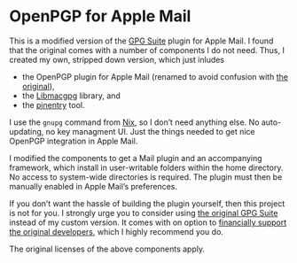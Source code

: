 OpenPGP for Apple Mail
======================

This is a modified version of the [GPG Suite](https://gpgtools.org) plugin for Apple Mail. I 
found that the original comes with a number of components I do not need. Thus, I created my 
own, stripped down version, which just inludes
* the OpenPGP plugin for Apple Mail (renamed to avoid confusion with 
  [the original](https://github.com/GPGTools/GPGMail)),
* the [Libmacgpg](https://github.com/GPGTools/Libmacgpg) library, and
* the [pinentry](https://github.com/matthewbauer/pinentry-mac.git) tool.

I use the `gnupg` command from [Nix](https://nixos.org), so I don’t need anything else. No 
auto-updating, no key managment UI. Just the things needed to get nice OpenPGP integration 
in Apple Mail.

I modified the components to get a Mail plugin and an accompanying framework, which install 
in user-writable folders within the home directory. No access to system-wide directories is 
required. The plugin must then be manually enabled in Apple Mail’s preferences.

If you don’t want the hassle of building the plugin yourself, then this project is not for 
you. I strongly urge you to consider using [the original GPG Suite](https://gpgtools.org) 
instead of my custom version. It comes with on option to [financially support the original 
developers](https://gpgtools.org/faq), which I highly recommend you do.

The original licenses of the above components apply.
